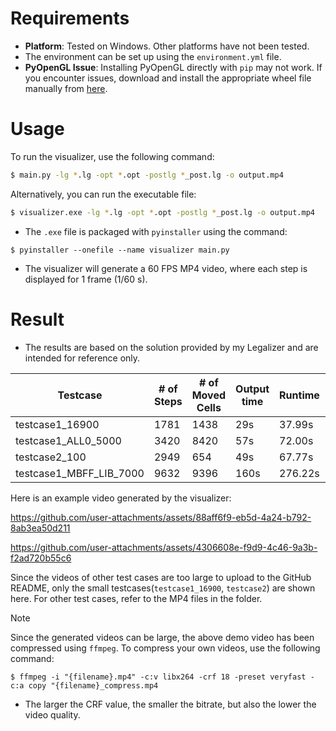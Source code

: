 # Requirements
- **Platform**: Tested on Windows. Other platforms have not been tested.
- The environment can be set up using the `environment.yml` file.
- **PyOpenGL Issue**: Installing PyOpenGL directly with `pip` may not work. If you encounter issues, download and install the appropriate wheel file manually from [here](https://github.com/cgohlke/pyopengl-build/releases/tag/v3.1.8).

# Usage
To run the visualizer, use the following command:
```bash
$ main.py -lg *.lg -opt *.opt -postlg *_post.lg -o output.mp4
```
Alternatively, you can run the executable file:
```bash
$ visualizer.exe -lg *.lg -opt *.opt -postlg *_post.lg -o output.mp4
```
- The `.exe` file is packaged with `pyinstaller` using the command:
```
$ pyinstaller --onefile --name visualizer main.py
```
- The visualizer will generate a 60 FPS MP4 video, where each step is displayed for 1 frame (1/60 s).

# Result
- The results are based on the solution provided by my Legalizer and are intended for reference only.

|      Testcase     |# of Steps|# of Moved Cells|Output time|Runtime|Generate Speed|
|-------------------|----------|----------------|-----------|-------|--------------|
|  testcase1_16900  |    1781  |      1438      |    29s    | 37.99s|   46.88fps   |
|testcase1_ALL0_5000|    3420  |      8420      |    57s    | 72.00s|   47.5fps    |
|   testcase2_100   |    2949  |      654       |    49s    | 67.77s|   43.51fps   |
|testcase1_MBFF_LIB_7000|9632  |      9396      |    160s   |276.22s|   34.87fps   |

Here is an example video generated by the visualizer:

https://github.com/user-attachments/assets/88aff6f9-eb5d-4a24-b792-8ab3ea50d211

https://github.com/user-attachments/assets/4306608e-f9d9-4c46-9a3b-f2ad720b55c6

Since the videos of other test cases are too large to upload to the GitHub README, only the small testcases(`testcase1_16900`, `testcase2`) are shown here. For other test cases, refer to the MP4 files in the folder.
> [!NOTE]
> Since the generated videos can be large, the above demo video has been compressed using `ffmpeg`. To compress your own videos, use the following command:
> ```
> $ ffmpeg -i "{filename}.mp4" -c:v libx264 -crf 18 -preset veryfast -c:a copy "{filename}_compress.mp4
> ```
> - The larger the CRF value, the smaller the bitrate, but also the lower the video quality.
